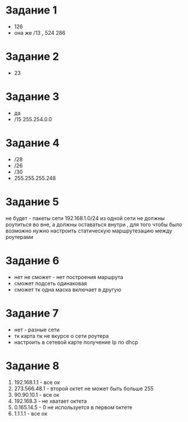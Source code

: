 # Задание 1
- 126
- она же /13 , 524 286

# Задание 2
- 23

# Задание 3
- да
- /15  255.254.0.0

# Задание 4
- /28
- /26
- /30
- 255.255.255.248

# Задание 5
не будет - пакеты сети 192.168.1.0/24 из одной сети не должны роутиться во вне, а должны оставаться внутри , для того чтобы было возможно нужно настроить статическую маршрутезацию между роутерами
# Задание 6
- нет не сможет - нет построения маршрута
- сможет подсеть одинаковая
- сможет тк одна маска включает в другую

# Задание 7
- нет  - разные сети
- тк карта пк не вкурсе о сети роутера
- настроить в сетевой карте получение Ip по dhcp

# Задание 8
1. 	192.168.1.1  - все ок
2. 	273.566.48.1 - второй октет не может быть больше 255
3. 	90.90.10.1 - все ок
4. 	192.168.3 - не хватает октета
5. 	0.165.14.5 - 0 не используется в первом октете
6. 	1.1.1.1 - все ок
